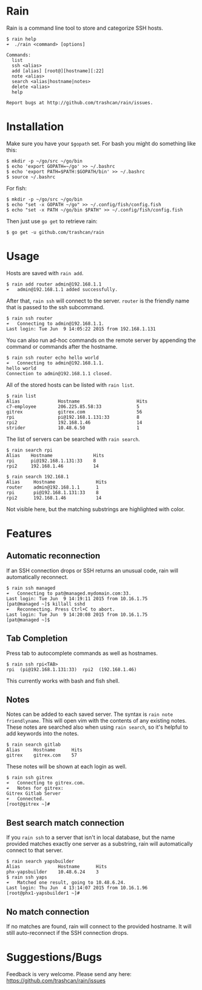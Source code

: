 Rain
====
Rain is a command line tool to store and categorize SSH hosts.

```
$ rain help
☔  ./rain <command> [options]

Commands:
  list
  ssh <alias>
  add [alias] [root@][hostname][:22]
  note <alias>
  search <alias|hostname|notes>
  delete <alias>
  help

Report bugs at http://github.com/trashcan/rain/issues.
```

Installation
============
Make sure you have your `$gopath` set. For bash you might do something like this:
```
$ mkdir -p ~/go/src ~/go/bin
$ echo 'export GOPATH=~/go' >> ~/.bashrc
$ echo 'export PATH=$PATH:$GOPATH/bin' >> ~/.bashrc
$ source ~/.bashrc
```

For fish:
```
$ mkdir -p ~/go/src ~/go/bin
$ echo "set -x GOPATH ~/go" >> ~/.config/fish/config.fish
$ echo "set -x PATH ~/go/bin $PATH" >> ~/.config/fish/config.fish
```

Then just use `go get` to retrieve rain:
```
$ go get -u github.com/trashcan/rain
```

Usage
=====

Hosts are saved with `rain add`.
```
$ rain add router admin@192.168.1.1
☔	admin@192.168.1.1 added successfully.
```

After that, `rain ssh` will connect to the server. `router` is the friendly name that is passed to the ssh subcommand.

```
$ rain ssh router
☔	Connecting to admin@192.168.1.1.
Last login: Tue Jun  9 14:05:22 2015 from 192.168.1.131
```

You can also run ad-hoc commands on the remote server by appending the command or commands after the hostname.

```
$ rain ssh router echo hello world
☔	Connecting to admin@192.168.1.1.
hello world
Connection to admin@192.168.1.1 closed.
```

All of the stored hosts can be listed with `rain list`.

```
$ rain list
Alias              Hostname                     Hits
c7-employee        206.225.85.58:33             5
gitrex             gitrex.com                   56
rpi                pi@192.168.1.131:33          8
rpi2               192.168.1.46                 14
strider            10.48.6.50                   1
```

The list of servers can be searched with `rain search`.
```
$ rain search rpi
Alias    Hostname               Hits
rpi      pi@192.168.1.131:33    8
rpi2     192.168.1.46           14

$ rain search 192.168.1
Alias     Hostname               Hits
router    admin@192.168.1.1      1
rpi       pi@192.168.1.131:33    8
rpi2      192.168.1.46           14
```
Not visible here, but the matching substrings are highlighted with color.


Features
========

Automatic reconnection
----------------------
If an SSH connection drops or SSH returns an unusual code, rain will automatically reconnect.
```
$ rain ssh managed
☔	Connecting to pat@managed.mydomain.com:33.
Last login: Tue Jun  9 14:19:11 2015 from 10.16.1.75
[pat@managed ~]$ killall sshd
☔	Reconnecting. Press Ctrl+C to abort.
Last login: Tue Jun  9 14:20:08 2015 from 10.16.1.75
[pat@managed ~]$
```

Tab Completion
---------------
Press tab to autocomplete commands as well as hostnames.
```
$ rain ssh rpi<TAB>
rpi  (pi@192.168.1.131:33)  rpi2  (192.168.1.46)
```
This currently works with bash and fish shell.

Notes
-----
Notes can be added to each saved server. The syntax is `rain note friendlyname`. This will open vim with the contents of any existing notes. These notes are searched also when using `rain search`, so it's helpful to add keywords into the notes.
```
$ rain search gitlab
Alias     Hostname      Hits
gitrex    gitrex.com    57
```

These notes will be shown at each login as well.
```
$ rain ssh gitrex
☔	Connecting to gitrex.com.
☔	Notes for gitrex:
Gitrex Gitlab Server
☔	Connected.
[root@gitrex ~]#
```

Best search match connection
----------------------------
If you `rain ssh` to a server that isn't in local database, but the name provided matches exactly one server as a substring, rain will automatically connect to that server.
```
$ rain search yapsbuilder
Alias              Hostname      Hits
phx-yapsbuilder    10.48.6.24    3
$ rain ssh yaps
☔	Matched one result, going to 10.48.6.24.
Last login: Thu Jun  4 13:14:07 2015 from 10.16.1.96
[root@phx1-yapsbuilder1 ~]#
```

No match connection
-------------------
If no matches are found, rain will connect to the provided hostname. It will still auto-reconnect if the SSH connection drops.


Suggestions/Bugs
================
Feedback is very welcome. Please send any here: https://github.com/trashcan/rain/issues
